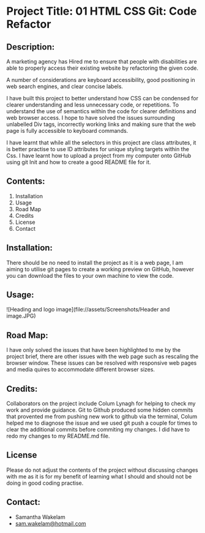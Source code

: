 # Project Title: 01 HTML CSS Git: Code Refactor

## Description: 
A marketing agency has Hired me to ensure that people with disabilities are able to properly access their existing website by refactoring the given code. 

A number of considerations are keyboard accessibility, good positioning in web search engines, and clear concise labels. 

I have built this project to better understand how CSS can be condensed for clearer understanding and less unnecessary code, or repetitions. 
To understand the use of semantics within the code for clearer definitions and web browser access. 
I hope to have solved the issues surrounding unlabelled Div tags, incorrectly working links and making sure that the web page is fully accessible to keyboard commands. 

I have learnt that while all the selectors in this project are class attributes, it is better practise to use ID attributes for unique styling targets within the Css. 
I have learnt how to upload a project from my computer onto GitHub using git Init and how to create a good README file for it. 

## Contents: 
1. Installation 
2. Usage
3. Road Map
4. Credits
5. License
6. Contact 

## Installation: 
There should be no need to install the project as it is a web page, I am aiming to utilise git pages to create a working preview on GitHub, however you can download the files to your own machine to view the code. 

## Usage:
![Heading and logo image](file://assets/Screenshots/Header and image.JPG) 

## Road Map:
I have only solved the issues that have been highlighted to me by the project brief, there are other issues with the web page such as rescaling the browser window. These issues can be resolved with responsive web pages and media quires to accommodate different browser sizes. 

## Credits:
Collaborators on the project include Colum Lynagh for helping to check my work and provide guidance. 
    Git to Github produced some hidden commits that provented me from pushing new work to github via the terminal, Colum helped me to diagnose the issue and we used git push a       couple for times to clear the additional commits before commiting my changes. 
    I did have to redo my changes to my README.md file. 

## License
Please do not adjust the contents of the project without discussing changes with me as it is for my benefit of learning what I should and should not be doing in good coding practise. 

## Contact:
- Samantha Wakelam 
- sam.wakelam@hotmail.com 

